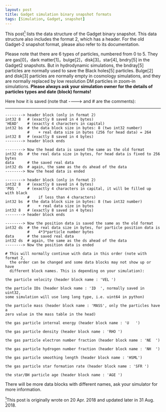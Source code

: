 ```yaml
---
layout: post
title: Gadget simulation binary snapshot formats
tags: [Simulation, Gadget, snapshot]
---
```


This post<a href="#note1" id="note1ref"><sup>1</sup></a> lists the data structure of the Gadget binary snapshot.
This data structure also includes the format 2, which has a header.
For the old Gadget-2 snapshot format, please also refer to its documentation.

Please note that there are 6 types of particles, numbered from 0 to 5.
They are gas[0]，dark matter[1]，bulge[2]，disk[3]，star[4], bndry[5] in the Gadget2 snapshots.
But in hydrodynamic simulations, the bndray[5] particles are normally used to save the Black holes[5] particles.
Bulge[2] and disk[3] particles are normally empty in cosmology simulations, and they are normally replaced by low resolution DM particles in zoom-in simulations. **Please always ask your simulation owner for the details of particles types and date (block) formats!**

Here how it is saved (note that ----> and # are the comments):

-------
```
--------> header block (only in format 2)
int32 8   # (exactly 8 saved in 4 bytes)
'HEAD'    # (exactly 4 characters in capital)
int32 bs  # the data block size in bytes: 8 (two int32 number)
          #    + real data size in bytes (256 for head data) = 264
int32 8   # (exactly 8 saved in 4 bytes)
--------> header block ends

--------> Now the head data is saved the same as the old format
int32 ds  # the real data size in bytes, for head data is fixed to 256 bytes
data      # the saved real data
int32 ds  # again, the same as the ds ahead of the data
--------> Now the head data is ended

--------> header block (only in format 2)
int32 8   # (exactly 8 saved in 4 bytes)
'POS '    # (exactly 4 characters in capital, it will be filled up with black
          #    if less than 4 characters)
int32 bs  # the data block size in bytes: 8 (two int32 number)
          #    + real data size in bytes
int32 8   # (exactly 8 saved in 4 bytes)
--------> header block ends

--------> Now the position data is saved the same as the old format
int32 ds  # the real data size in bytes, for particle position data is
          #    4*3*particle number bytes
data      # the saved real data
int32 ds  # again, the same as the ds ahead of the data
--------> Now the position data is ended

# This will normally continue with data in this order (note with format 2,
  the order can be changed and some data blocks may not show up or have
  different block names. This is depending on your simulation):

the particle velocity (header block name : 'VEL ')

the particle IDs (header block name : 'ID  ', normally saved in uint32,
some simulation will use long long type, i.e. uint64 in python)

the particle mass (header block name : 'MASS', only the particles have a
zero value in the mass table in the head)

the gas particle internal energy (header block name : 'U   ')

the gas particle density (header block name : 'RHO ')

the gas particle electron number fraction (header block name : 'NE  ')

the gas particle hydrogen number fraction (header block name : 'NH  ')

the gas particle smoothing length (header block name : 'HSML')

the gas particle star formation rate (header block name : 'SFR ')

the star/BH particle age (header block name : 'AGE ')
```

There will be more data blocks with different names, ask your simulator for more information.

<a id="note1" href="#note1ref" font size="3"><sup>1</sup></a>This post is originally wrote on 20 Apr. 2018 and updated later in 31 Aug. 2018.
